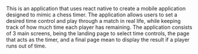 This is an application that uses react native to create a mobile application designed to mimic a chess timer. The application allows users to set a desired time control and play through a match in real life, while keeping track of how much time each player has remaining. The application consists of 3 main screens, being the landing page to select time controls, the page that acts as the timer, and a final page mean to display the result if a player runs out of time.
